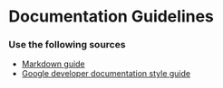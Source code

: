 # Documentation Guidelines


### Use the following sources

- [Markdown guide](https://www.markdownguide.org/basic-syntax#code)
- [Google developer documentation style guide](https://developers.google.com/style/)







